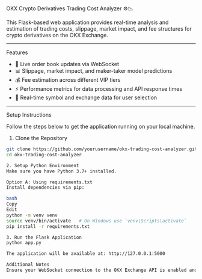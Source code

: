 OKX Crypto Derivatives Trading Cost Analyzer ⚙️📉

This Flask-based web application provides real-time analysis and estimation of trading costs, slippage, market impact, and fee structures for crypto derivatives on the OKX Exchange.

---

Features

- 📡 Live order book updates via WebSocket  
- 📊 Slippage, market impact, and maker-taker model predictions  
- 💰 Fee estimation across different VIP tiers  
- ⚡ Performance metrics for data processing and API response times  
- 🔄 Real-time symbol and exchange data for user selection  

---

Setup Instructions

Follow the steps below to get the application running on your local machine.

1. Clone the Repository

```bash
git clone https://github.com/yourusername/okx-trading-cost-analyzer.git
cd okx-trading-cost-analyzer

2. Setup Python Environment
Make sure you have Python 3.7+ installed.

Option A: Using requirements.txt
Install dependencies via pip:

bash
Copy
Edit
python -m venv venv
source venv/bin/activate   # On Windows use `venv\Scripts\activate`
pip install -r requirements.txt

3. Run the Flask Application
python app.py

The application will be available at: http://127.0.0.1:5000

Additional Notes
Ensure your WebSocket connection to the OKX Exchange API is enabled and configured in the application settings.